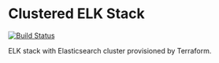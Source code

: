 # Clustered ELK Stack

[![Build Status](https://travis-ci.com/TerraformDesignPattern/elk.svg?branch=master)](https://travis-ci.com/TerraformDesignPattern/elk)

ELK stack with Elasticsearch cluster provisioned by Terraform.
